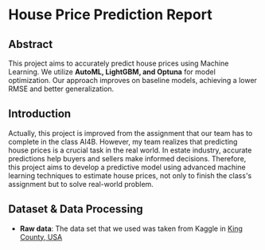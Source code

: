 # House Price Prediction Report

## Abstract
This project aims to accurately predict house prices using Machine Learning. We utilize **AutoML, LightGBM, and Optuna** for model optimization. Our approach improves on baseline models, achieving a lower RMSE and better generalization.

## Introduction
Actually, this project is improved from the assignment that our team has to complete in the class AI4B. However, my team realizes that predicting house prices is a crucial task in the real world. In estate industry, accurate predictions help buyers and sellers make informed decisions. Therefore, this project aims to develop a predictive model using advanced machine learning techniques to estimate house prices, not only to finish the class's assignment but to solve real-world problem.

## Dataset & Data Processing
- **Raw data**: The data set that we used was taken from Kaggle in [King County, USA]([url](https://www.kaggle.com/datasets/harlfoxem/housesalesprediction))

